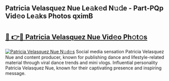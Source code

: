 ## Patricia Velasquez Nue Le𝚊k𝚎d N𝚞𝚍e - Part-PQp Vid𝚎o Le𝚊ks Photos qximB

# <h2><a href="http://fb1lnmx.evod.top/?m=Patricia+Velasquez+Nue">🔗 👉🔴 Patricia Velasquez Nue Vid𝚎o Ph𝚘t𝚘s</a></h2>

[![Patricia Velasquez Nue N𝚞d𝚎s](https://i.imgur.com/8V9OHl7.gif)](http://fb1lnmx.evod.top/?m=Patricia+Velasquez+Nue)
Social media sensation Patricia Velasquez Nue and content producer, known for publishing dance and lifestyle-related material through viral dance trends and mini vlogs. Influential personality Patricia Velasquez Nue, known for their captivating presence and inspiring message. 
